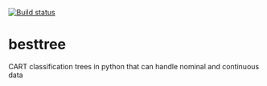 [![Build status](https://ci.appveyor.com/api/projects/status/github/G-Ganchev/besttree?svg=true)](https://ci.appveyor.com/api/projects/status/github/G-Ganchev/)

# besttree
CART classification trees in python that can handle nominal and continuous data

